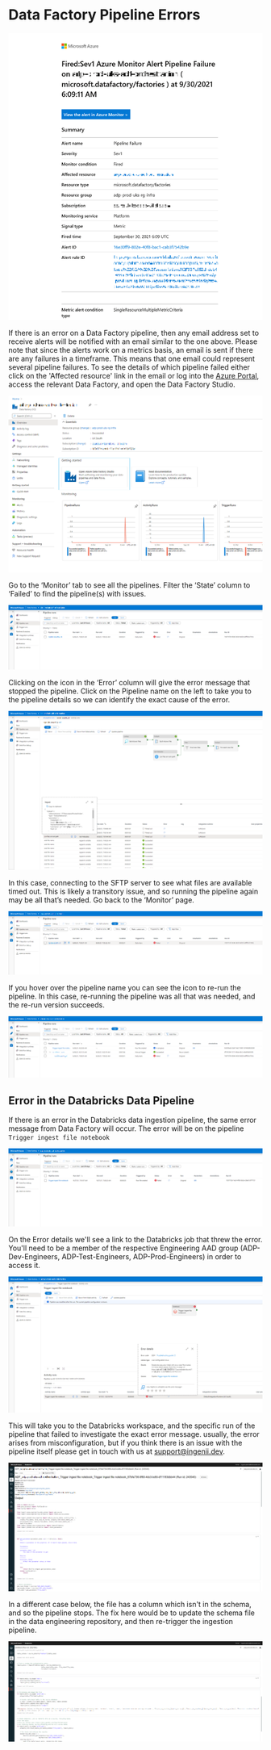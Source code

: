 # Data Factory Pipeline Errors

![Error Email](./assets/data_factory_pipeline_error_1.png)

If there is an error on a Data Factory pipeline, then any email address set to receive alerts will be notified with an email similar to the one above. Please note that since the alerts work on a metrics basis, an email is sent if there are any failures in a timeframe. This means that one email could represent several pipeline failures.
To see the details of which pipeline failed either click on the 'Affected resource'  link in the email or log into the [Azure Portal](https://portal.azure.com), access the relevant Data Factory, and open the Data Factory Studio.

![Opening Data Factory Studio](./assets/data_factory_pipeline_error_2.png)

Go to the ‘Monitor’ tab to see all the pipelines. Filter the ‘State’ column to ‘Failed’ to find the pipeline(s) with issues.

![Finding the Failure](./assets/data_factory_pipeline_error_3.png)

Clicking on the icon in the ‘Error’ column will give the error message that stopped the pipeline. Click on the Pipeline name on the left to take you to the pipeline details so we can identify the exact cause of the error.

![Finding the Exact Error](./assets/data_factory_pipeline_error_4.png)

In this case, connecting to the SFTP server to see what files are available timed out. This is likely a transitory issue, and so running the pipeline again may be all that’s needed. Go back to the ‘Monitor’ page.
   
![Restart the Pipeline](./assets/data_factory_pipeline_error_5.png)

If you hover over the pipeline name you can see the icon to re-run the pipeline. In this case, re-running the pipeline was all that was needed, and the re-run version succeeds.

![Pipeline Success](./assets/data_factory_pipeline_error_6.png)

## Error in the Databricks Data Pipeline

If there is an error in the Databricks data ingestion pipeline, the same error message from Data Factory will occur. The error will be on the pipeline `Trigger ingest file notebook`

![Ingest Pipeline Error](./assets/databricks_pipeline_error_1.png)

On the Error details we'll see a link to the Databricks job that threw the error. You'll need to be a member of the respective Engineering AAD group (ADP-Dev-Engineers, ADP-Test-Engineers, ADP-Prod-Engineers) in order to access it.

![Error with Databricks Link](./assets/databricks_pipeline_error_2.png)

This will take you to the Databricks workspace, and the specific run of the pipeline that failed to investigate the exact error message. usually, the error arises from misconfiguration, but if you think there is an issue with the pipeline itself please get in touch with us at [support@ingenii.dev](mailto:support@ingenii.dev).

![Databricks Run View](./assets/databricks_pipeline_error_3.png)

In a different case below, the file has a column which isn't in the schema, and so the pipeline stops. The fix here would be to update the schema file in the data engineering repository, and then re-trigger the ingestion pipeline.

![Databricks Run View 2](./assets/databricks_pipeline_error_4.png)
